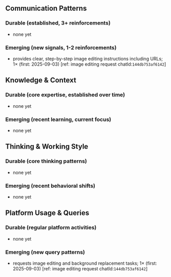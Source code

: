 ## Communication Patterns
### Durable (established, 3+ reinforcements)
- none yet

### Emerging (new signals, 1-2 reinforcements)
- provides clear, step-by-step image editing instructions including URLs; 1× (first: 2025-09-03) [ref: image editing request chatId:`144db753af6142`]

## Knowledge & Context
### Durable (core expertise, established over time)
- none yet

### Emerging (recent learning, current focus)
- none yet

## Thinking & Working Style
### Durable (core thinking patterns)
- none yet

### Emerging (recent behavioral shifts)
- none yet

## Platform Usage & Queries
### Durable (regular platform activities)
- none yet

### Emerging (new query patterns)
- requests image editing and background replacement tasks; 1× (first: 2025-09-03) [ref: image editing request chatId:`144db753af6142`]